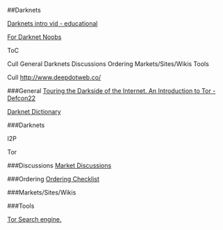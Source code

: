 ##Darknets



[Darknets intro vid - educational](https://www.youtube.com/watch?v=tjJYC2LuJl0)

[For Darknet Noobs](https://www.reddit.com/r/DarkNetMarketsNoobs)

ToC

Cull
General
Darknets
Discussions
Ordering
Markets/Sites/Wikis
Tools



Cull
http://www.deepdotweb.co/


###General
[Touring the Darkside of the Internet. An Introduction to Tor - Defcon22](https://www.youtube.com/watch?v=To5yarfAg_E)

[Darknet Dictionary ](http://www.deepdotweb.co/2014/03/02/deepdotwebs-darknet-dictionary/)





###Darknets

I2P

Tor


###Discussions
[Market Discussions](https://www.reddit.com/r/DarkNetMarkets)



###Ordering
[Ordering Checklist](https://www.reddit.com/r/DarkNetMarketsNoobs/wiki/completeorderingchecklist)





###Markets/Sites/Wikis


###Tools

[Tor Search engine.](https://ahmia.fi/search/)











